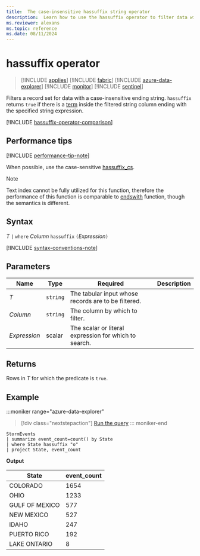 ```yaml
---
title:  The case-insensitive hassuffix string operator
description:  Learn how to use the hassuffix operator to filter data with a case-insensitive suffix string.
ms.reviewer: alexans
ms.topic: reference
ms.date: 08/11/2024
---
```

# hassuffix operator

> [!INCLUDE [applies](../includes/applies-to-version/applies.md)] [!INCLUDE [fabric](../includes/applies-to-version/fabric.md)] [!INCLUDE [azure-data-explorer](../includes/applies-to-version/azure-data-explorer.md)] [!INCLUDE [monitor](../includes/applies-to-version/monitor.md)] [!INCLUDE [sentinel](../includes/applies-to-version/sentinel.md)]

Filters a record set for data with a case-insensitive ending string. `hassuffix` returns `true` if there is a [term](datatypes-string-operators.md#what-is-a-term) inside the filtered string column ending with the specified string expression.

[!INCLUDE [hassuffix-operator-comparison](../includes/hassuffix-operator-comparison.md)]

## Performance tips

[!INCLUDE [performance-tip-note](../includes/performance-tip-note.md)]

When possible, use the case-sensitive [hassuffix_cs](hassuffix-cs-operator.md).

> [!NOTE]
> Text index cannot be fully utilized for this function, therefore the performance of this function is comparable to [endswith](endswith-operator.md) function, though the semantics is different.

## Syntax

*T* `|` `where` *Column* `hassuffix` `(`*Expression*`)`

[!INCLUDE [syntax-conventions-note](../includes/syntax-conventions-note.md)]

## Parameters

|Name|Type|Required|Description|
|--|--|--|--|
|*T*| `string` |The tabular input whose records are to be filtered.|
|*Column*| `string` |The column by which to filter.|
|*Expression*|scalar|The scalar or literal expression for which to search.|

## Returns

Rows in *T* for which the predicate is `true`.

## Example

:::moniker range="azure-data-explorer"
> [!div class="nextstepaction"]
> <a href="https://dataexplorer.azure.com/clusters/help/databases/Samples?query=H4sIAAAAAAAAAwsuyS/KdS1LzSsp5qpRKC7NzU0syqxKVUgFCcUn55fmldiCSQ1NhaRKheCSxJJUoMLyjNSiVAhPISOxuLg0LS2zQkEpXwkoV1CUn5WaXAKR1UE2CQBH0LHRbQAAAA==" target="_blank">Run the query</a>
::: moniker-end

```kusto
StormEvents
| summarize event_count=count() by State
| where State hassuffix "o"
| project State, event_count
```

**Output**

|State|event_count|
|-----|-----------|
|COLORADO|1654|
|OHIO|1233|
|GULF OF MEXICO|577|
|NEW MEXICO|527|
|IDAHO|247|
|PUERTO RICO|192|
|LAKE ONTARIO|8|

